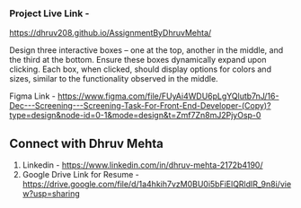 
### Project Live Link - 
https://dhruv208.github.io/AssignmentByDhruvMehta/

Design three interactive boxes – one at the top, another in the middle, and the third at the bottom. Ensure these boxes dynamically expand upon clicking.
Each box, when clicked, should display options for colors and sizes, similar to the functionality observed in the middle.

Figma Link - https://www.figma.com/file/FUyAi4WDU6pLgYQlutb7nJ/16-Dec---Screening---Screening-Task-For-Front-End-Developer-(Copy)?type=design&node-id=0-1&mode=design&t=Zmf7Zn8mJ2PjyOsp-0



## Connect with Dhruv Mehta 
1. Linkedin - https://www.linkedin.com/in/dhruv-mehta-2172b4190/
2. Google Drive Link for Resume - https://drive.google.com/file/d/1a4hkih7vzM0BU0i5bFiElQRldIR_9n8i/view?usp=sharing 
